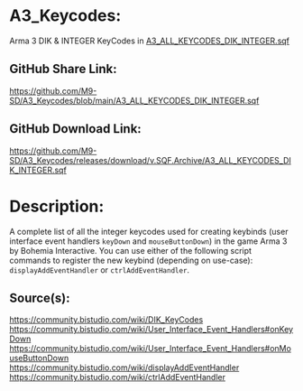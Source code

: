 # A3_Keycodes:

Arma 3 DIK & INTEGER KeyCodes
in [A3_ALL_KEYCODES_DIK_INTEGER.sqf](https://github.com/M9-SD/A3_Keycodes/blob/main/A3_ALL_KEYCODES_DIK_INTEGER.sqf)

## GitHub Share Link:

https://github.com/M9-SD/A3_Keycodes/blob/main/A3_ALL_KEYCODES_DIK_INTEGER.sqf

## GitHub Download Link:

https://github.com/M9-SD/A3_Keycodes/releases/download/v.SQF.Archive/A3_ALL_KEYCODES_DIK_INTEGER.sqf

# Description:

A complete list of all the integer keycodes used for creating keybinds 
(user interface event handlers `keyDown` and `mouseButtonDown`) in the 
game Arma 3 by Bohemia Interactive. You can use either of the following 
script commands to register the new keybind (depending on use-case):
`displayAddEventHandler` or `ctrlAddEventHandler`. 

## Source(s):

https://community.bistudio.com/wiki/DIK_KeyCodes
https://community.bistudio.com/wiki/User_Interface_Event_Handlers#onKeyDown
https://community.bistudio.com/wiki/User_Interface_Event_Handlers#onMouseButtonDown
https://community.bistudio.com/wiki/displayAddEventHandler
https://community.bistudio.com/wiki/ctrlAddEventHandler
